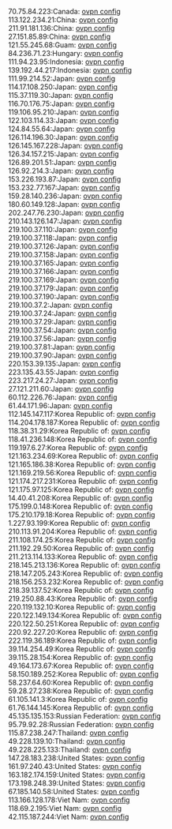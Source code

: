 70.75.84.223:Canada: [ovpn config](vpn/70_75_84_223.ovpn)  
113.122.234.21:China: [ovpn config](vpn/113_122_234_21.ovpn)  
211.91.181.136:China: [ovpn config](vpn/211_91_181_136.ovpn)  
27.151.85.89:China: [ovpn config](vpn/27_151_85_89.ovpn)  
121.55.245.68:Guam: [ovpn config](vpn/121_55_245_68.ovpn)  
84.236.71.23:Hungary: [ovpn config](vpn/84_236_71_23.ovpn)  
111.94.23.95:Indonesia: [ovpn config](vpn/111_94_23_95.ovpn)  
139.192.44.217:Indonesia: [ovpn config](vpn/139_192_44_217.ovpn)  
111.99.214.52:Japan: [ovpn config](vpn/111_99_214_52.ovpn)  
114.17.108.250:Japan: [ovpn config](vpn/114_17_108_250.ovpn)  
115.37.119.30:Japan: [ovpn config](vpn/115_37_119_30.ovpn)  
116.70.176.75:Japan: [ovpn config](vpn/116_70_176_75.ovpn)  
119.106.95.210:Japan: [ovpn config](vpn/119_106_95_210.ovpn)  
122.103.114.33:Japan: [ovpn config](vpn/122_103_114_33.ovpn)  
124.84.55.64:Japan: [ovpn config](vpn/124_84_55_64.ovpn)  
126.114.196.30:Japan: [ovpn config](vpn/126_114_196_30.ovpn)  
126.145.167.228:Japan: [ovpn config](vpn/126_145_167_228.ovpn)  
126.34.157.215:Japan: [ovpn config](vpn/126_34_157_215.ovpn)  
126.89.201.51:Japan: [ovpn config](vpn/126_89_201_51.ovpn)  
126.92.214.3:Japan: [ovpn config](vpn/126_92_214_3.ovpn)  
153.226.193.87:Japan: [ovpn config](vpn/153_226_193_87.ovpn)  
153.232.77.167:Japan: [ovpn config](vpn/153_232_77_167.ovpn)  
159.28.140.236:Japan: [ovpn config](vpn/159_28_140_236.ovpn)  
180.60.149.128:Japan: [ovpn config](vpn/180_60_149_128.ovpn)  
202.247.76.230:Japan: [ovpn config](vpn/202_247_76_230.ovpn)  
210.143.126.147:Japan: [ovpn config](vpn/210_143_126_147.ovpn)  
219.100.37.110:Japan: [ovpn config](vpn/219_100_37_110.ovpn)  
219.100.37.118:Japan: [ovpn config](vpn/219_100_37_118.ovpn)  
219.100.37.126:Japan: [ovpn config](vpn/219_100_37_126.ovpn)  
219.100.37.158:Japan: [ovpn config](vpn/219_100_37_158.ovpn)  
219.100.37.165:Japan: [ovpn config](vpn/219_100_37_165.ovpn)  
219.100.37.166:Japan: [ovpn config](vpn/219_100_37_166.ovpn)  
219.100.37.169:Japan: [ovpn config](vpn/219_100_37_169.ovpn)  
219.100.37.179:Japan: [ovpn config](vpn/219_100_37_179.ovpn)  
219.100.37.190:Japan: [ovpn config](vpn/219_100_37_190.ovpn)  
219.100.37.2:Japan: [ovpn config](vpn/219_100_37_2.ovpn)  
219.100.37.24:Japan: [ovpn config](vpn/219_100_37_24.ovpn)  
219.100.37.29:Japan: [ovpn config](vpn/219_100_37_29.ovpn)  
219.100.37.54:Japan: [ovpn config](vpn/219_100_37_54.ovpn)  
219.100.37.56:Japan: [ovpn config](vpn/219_100_37_56.ovpn)  
219.100.37.81:Japan: [ovpn config](vpn/219_100_37_81.ovpn)  
219.100.37.90:Japan: [ovpn config](vpn/219_100_37_90.ovpn)  
220.153.39.135:Japan: [ovpn config](vpn/220_153_39_135.ovpn)  
223.135.43.55:Japan: [ovpn config](vpn/223_135_43_55.ovpn)  
223.217.24.27:Japan: [ovpn config](vpn/223_217_24_27.ovpn)  
27.121.211.60:Japan: [ovpn config](vpn/27_121_211_60.ovpn)  
60.112.226.76:Japan: [ovpn config](vpn/60_112_226_76.ovpn)  
61.44.171.96:Japan: [ovpn config](vpn/61_44_171_96.ovpn)  
112.145.147.117:Korea Republic of: [ovpn config](vpn/112_145_147_117.ovpn)  
114.204.178.187:Korea Republic of: [ovpn config](vpn/114_204_178_187.ovpn)  
118.38.31.29:Korea Republic of: [ovpn config](vpn/118_38_31_29.ovpn)  
118.41.236.148:Korea Republic of: [ovpn config](vpn/118_41_236_148.ovpn)  
119.197.6.27:Korea Republic of: [ovpn config](vpn/119_197_6_27.ovpn)  
121.163.234.69:Korea Republic of: [ovpn config](vpn/121_163_234_69.ovpn)  
121.165.186.38:Korea Republic of: [ovpn config](vpn/121_165_186_38.ovpn)  
121.169.219.56:Korea Republic of: [ovpn config](vpn/121_169_219_56.ovpn)  
121.174.217.231:Korea Republic of: [ovpn config](vpn/121_174_217_231.ovpn)  
121.175.97.125:Korea Republic of: [ovpn config](vpn/121_175_97_125.ovpn)  
14.40.41.208:Korea Republic of: [ovpn config](vpn/14_40_41_208.ovpn)  
175.199.0.148:Korea Republic of: [ovpn config](vpn/175_199_0_148.ovpn)  
175.210.179.18:Korea Republic of: [ovpn config](vpn/175_210_179_18.ovpn)  
1.227.93.199:Korea Republic of: [ovpn config](vpn/1_227_93_199.ovpn)  
210.113.91.204:Korea Republic of: [ovpn config](vpn/210_113_91_204.ovpn)  
211.108.174.25:Korea Republic of: [ovpn config](vpn/211_108_174_25.ovpn)  
211.192.29.50:Korea Republic of: [ovpn config](vpn/211_192_29_50.ovpn)  
211.213.114.133:Korea Republic of: [ovpn config](vpn/211_213_114_133.ovpn)  
218.145.213.136:Korea Republic of: [ovpn config](vpn/218_145_213_136.ovpn)  
218.147.205.243:Korea Republic of: [ovpn config](vpn/218_147_205_243.ovpn)  
218.156.253.232:Korea Republic of: [ovpn config](vpn/218_156_253_232.ovpn)  
218.39.137.52:Korea Republic of: [ovpn config](vpn/218_39_137_52.ovpn)  
219.250.88.43:Korea Republic of: [ovpn config](vpn/219_250_88_43.ovpn)  
220.119.132.10:Korea Republic of: [ovpn config](vpn/220_119_132_10.ovpn)  
220.122.149.134:Korea Republic of: [ovpn config](vpn/220_122_149_134.ovpn)  
220.122.50.251:Korea Republic of: [ovpn config](vpn/220_122_50_251.ovpn)  
220.92.227.20:Korea Republic of: [ovpn config](vpn/220_92_227_20.ovpn)  
222.119.36.189:Korea Republic of: [ovpn config](vpn/222_119_36_189.ovpn)  
39.114.254.49:Korea Republic of: [ovpn config](vpn/39_114_254_49.ovpn)  
39.115.28.154:Korea Republic of: [ovpn config](vpn/39_115_28_154.ovpn)  
49.164.173.67:Korea Republic of: [ovpn config](vpn/49_164_173_67.ovpn)  
58.150.189.252:Korea Republic of: [ovpn config](vpn/58_150_189_252.ovpn)  
58.237.64.60:Korea Republic of: [ovpn config](vpn/58_237_64_60.ovpn)  
59.28.27.238:Korea Republic of: [ovpn config](vpn/59_28_27_238.ovpn)  
61.105.141.3:Korea Republic of: [ovpn config](vpn/61_105_141_3.ovpn)  
61.76.144.145:Korea Republic of: [ovpn config](vpn/61_76_144_145.ovpn)  
45.135.135.153:Russian Federation: [ovpn config](vpn/45_135_135_153.ovpn)  
95.79.92.28:Russian Federation: [ovpn config](vpn/95_79_92_28.ovpn)  
115.87.238.247:Thailand: [ovpn config](vpn/115_87_238_247.ovpn)  
49.228.139.10:Thailand: [ovpn config](vpn/49_228_139_10.ovpn)  
49.228.225.133:Thailand: [ovpn config](vpn/49_228_225_133.ovpn)  
147.28.183.238:United States: [ovpn config](vpn/147_28_183_238.ovpn)  
161.97.240.43:United States: [ovpn config](vpn/161_97_240_43.ovpn)  
163.182.174.159:United States: [ovpn config](vpn/163_182_174_159.ovpn)  
173.198.248.39:United States: [ovpn config](vpn/173_198_248_39.ovpn)  
67.185.140.58:United States: [ovpn config](vpn/67_185_140_58.ovpn)  
113.166.128.178:Viet Nam: [ovpn config](vpn/113_166_128_178.ovpn)  
118.69.2.195:Viet Nam: [ovpn config](vpn/118_69_2_195.ovpn)  
42.115.187.244:Viet Nam: [ovpn config](vpn/42_115_187_244.ovpn)  
